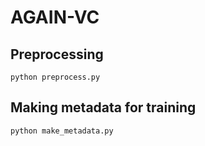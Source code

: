 # AGAIN-VC

## Preprocessing
`python preprocess.py`

## Making metadata for training
`python make_metadata.py`